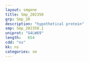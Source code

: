 ```yaml
---
layout: smgene
title: Smp_202350
grp: Smp_20
description: "hypothetical protein"
smp: Smp_202350.1
uniprot: "G4LW69"
length:   654
cdd: "ns"
kk: ns
categories: sm
---
```

